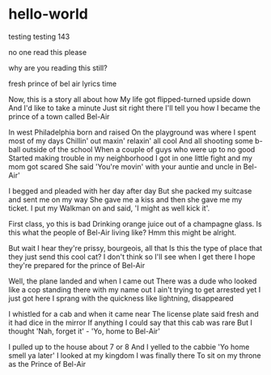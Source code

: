 # hello-world
testing testing 143

no one read this please

why are you reading this still?

fresh prince of bel air lyrics time

Now, this is a story all about how
My life got flipped-turned upside down
And I'd like to take a minute
Just sit right there
I'll tell you how I became the prince of a town called Bel-Air

In west Philadelphia born and raised
On the playground was where I spent most of my days
Chillin' out maxin' relaxin' all cool
And all shooting some b-ball outside of the school
When a couple of guys who were up to no good
Started making trouble in my neighborhood
I got in one little fight and my mom got scared
She said 'You're movin' with your auntie and uncle in Bel-Air'

I begged and pleaded with her day after day
But she packed my suitcase and sent me on my way
She gave me a kiss and then she gave me my ticket.
I put my Walkman on and said, 'I might as well kick it'.

First class, yo this is bad
Drinking orange juice out of a champagne glass.
Is this what the people of Bel-Air living like?
Hmm this might be alright.

But wait I hear they're prissy, bourgeois, all that
Is this the type of place that they just send this cool cat?
I don't think so
I'll see when I get there
I hope they're prepared for the prince of Bel-Air

Well, the plane landed and when I came out
There was a dude who looked like a cop standing there with my name out
I ain't trying to get arrested yet
I just got here
I sprang with the quickness like lightning, disappeared

I whistled for a cab and when it came near
The license plate said fresh and it had dice in the mirror
If anything I could say that this cab was rare
But I thought 'Nah, forget it' - 'Yo, home to Bel-Air'

I pulled up to the house about 7 or 8
And I yelled to the cabbie 'Yo home smell ya later'
I looked at my kingdom
I was finally there
To sit on my throne as the Prince of Bel-Air


